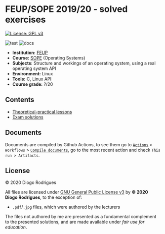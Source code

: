 # FEUP/SOPE 2019/20 - solved exercises

[![License: GPL v3](https://img.shields.io/badge/License-GPLv3-blue.svg)](https://www.gnu.org/licenses/gpl-3.0)

![test](https://github.com/dmfrodrigues/feup-sope-ex/workflows/test/badge.svg)
![docs](https://github.com/dmfrodrigues/feup-sope-ex/workflows/docs/badge.svg)

- **Institution:** [FEUP](https://sigarra.up.pt/feup/en/web_page.Inicial)
- **Course:** [SOPE](https://sigarra.up.pt/feup/en/ucurr_geral.ficha_uc_view?pv_ocorrencia_id=436440) (Operating Systems)
- **Subjects:** Structure and workings of an operating system, using a real operating system API
- **Environment:** Linux
- **Tools:** C, Linux API
- **Course grade:** ?/20

## Contents

- [Theoretical-practical lessons](tp)
- [Exam solutions](exams)

## Documents

Documents are compiled by Github Actions, to see them go to [`Actions`](https://github.com/dmfrodrigues/feup-sope-ex/actions) > `Workflows` > [`Compile documents`](https://github.com/dmfrodrigues/feup-sope-ex/actions?query=workflow%3A%22Compile+documents%22), go to the most recent action and check `This run > Artifacts`.

## License

© 2020 Diogo Rodrigues

All files are licensed under [GNU General Public License v3](LICENSE) by **© 2020 Diogo Rodrigues**, to the exception of:
- `.pdf`/`.jpg` files, which were authored by the lecturers

The files not authored by me are presented as a fundamental complement to the presented solutions, and are made available under *fair use for education*.
